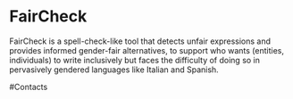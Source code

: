 # FairCheck
FairCheck is a spell-check-like tool that detects unfair expressions and provides informed gender-fair alternatives, to support who wants (entities, individuals) to write inclusively but faces the difficulty of doing so in pervasively gendered languages like Italian and Spanish.

#Contacts
